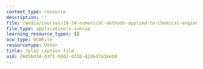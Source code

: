 ```yaml
---
content_type: resource
description: ''
file: /media/courses/10-34-numerical-methods-applied-to-chemical-engineering-fall-2015/2685bd34d3f168d2d31b42ded7a3eeb9_xE9IGS-_6zo.srt
file_type: application/x-subrip
learning_resource_types: []
ocw_type: OCWFile
resourcetype: Other
title: 3play caption file
uid: 2685bd34-d3f1-68d2-d31b-42ded7a3eeb9
---
```

